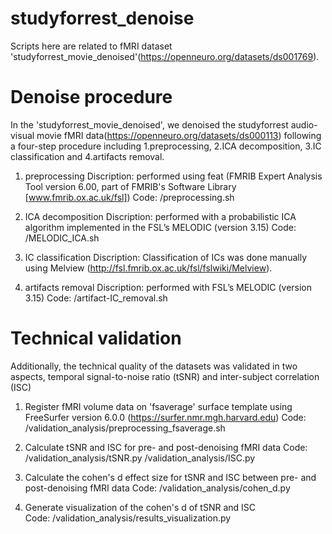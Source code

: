 # studyforrest_denoise

Scripts here are related to fMRI dataset 
'studyforrest_movie_denoised'(https://openneuro.org/datasets/ds001769).

# Denoise procedure
In the 'studyforrest_movie_denoised', we denoised the studyforrest 
audio-visual movie fMRI data(https://openneuro.org/datasets/ds000113) 
following a four-step procedure including 1.preprocessing, 
2.ICA decomposition, 3.IC classification and 4.artifacts removal.

1. preprocessing
Discription: performed using feat (FMRIB Expert Analysis Tool 
version 6.00, part of FMRIB's Software Library [www.fmrib.ox.ac.uk/fsl]) 
Code: /preprocessing.sh

2. ICA decomposition
Discription: performed with a probabilistic ICA algorithm implemented 
in the FSL’s MELODIC (version 3.15)
Code: /MELODIC_ICA.sh

3. IC classification
Discription: Classification of ICs was done manually using Melview
(http://fsl.fmrib.ox.ac.uk/fsl/fslwiki/Melview).

4. artifacts removal
Discription: performed with FSL’s MELODIC (version 3.15)
Code: /artifact-IC_removal.sh

# Technical validation
Additionally, the technical quality of the datasets was validated in
two aspects, temporal signal-to-noise ratio (tSNR) and 
inter-subject correlation (ISC)

1. Register fMRI volume data on 'fsaverage' surface template
using FreeSurfer version 6.0.0 (https://surfer.nmr.mgh.harvard.edu)
Code: /validation_analysis/preprocessing_fsaverage.sh

2. Calculate tSNR and ISC for pre- and post-denoising fMRI data
Code: /validation_analysis/tSNR.py
/validation_analysis/ISC.py

3. Calculate the cohen's d effect size for tSNR and ISC between 
pre- and post-denoising fMRI data
Code: /validation_analysis/cohen_d.py

4. Generate visualization of the cohen's d of tSNR and ISC  
Code: /validation_analysis/results_visualization.py

